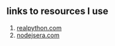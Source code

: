 ## links to resources I use

1. [realpython.com](https://realpython.com/)
2. [nodejsera.com](https://www.nodejsera.com/index.html)



